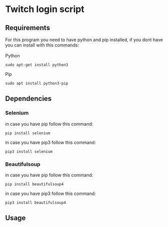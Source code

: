 # Twitch login script
## Requirements
For this program you need to have python and pip installed, if you dont have you can install with this commands:
<br>
<br>
Python
```
sudo apt-get install python3
```
Pip
```
sudo apt install python3-pip
```
## Dependencies
### Selenium
in case you have pip follow this command: 
```
pip install selenium
```
in case you have pip3 follow this command: 
```
pip3 install selenium
```

### Beautifulsoup
in case you have pip follow this command:
```
pip install beautifulsoup4
```
in case you have pip3 follow this command:
```
pip3 install beautifulsoup4
```
## Usage
```python

```
